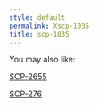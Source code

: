 ```yaml
---
style: default
permalink: Xscp-1035
title: scp-1035
---
```

You may also like:

[SCP-2655](http://scp-wiki.net/scp-2655)

[SCP-276](http://scp-wiki.net/scp-276)
